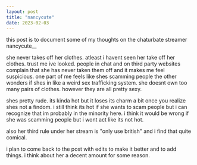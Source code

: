 ```yaml
---
layout: post
title: "nancycute"
date: 2023-02-03
---
```

this post is to document some of my thoughts on the chaturbate streamer nancycute__

she never takes off her clothes. atleast i havent seen her take off her clothes. trust me ive looked. people in chat and on third party websites complain that she has never taken them off and it makes me feel suspicious. one part of me feels like shes scamming people the other wonders if shes in like a weird sex trafficking system. she doesnt own too many pairs of clothes. however they are all pretty sexy.

shes pretty rude. its kinda hot but it loses its charm a bit once you realize shes not a findom. i still think its hot if she wants to scam people but i can recognize that im probably in the minority here. i think it would be wrong if she was scamming people but i wont act like its not hot.

also her third rule under her stream is "only use british" and i find that quite comical.

i plan to come back to the post with edits to make it better and to add things. i think about her a decent amount for some reason.
